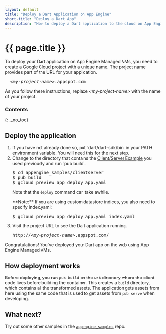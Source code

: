 ```yaml
---
layout: default
title: "Deploy a Dart Application on App Engine"
short-title: "Deploy a Dart App"
description: "How to deploy a Dart application to the cloud on App Engine Managed VMs"
---
```


# {{ page.title }}

To deploy your Dart application on App Engine Managed VMs,
you need to create a Google Cloud project with a unique name.
The project name provides part of the URL for your application.

<pre>
  <i>&lt;my-project-name&gt;</i>.appspot.com
</pre>

As you follow these instructions,
replace <i>&lt;my-project-name&gt;</i> with the name of your project.

### Contents
{: ._no_toc}

<!--
{% include default_toc.html %}
-->

## Deploy the application

<ol markdown="1">
  <li markdown="1">
  If you have not already done so,
  put `dart/dart-sdk/bin` in your PATH environment variable.
  You will need this for the next step.
  </li>

  <li markdown="1">
  Change to the directory that contains the
  <a href="client-server/">Client/Server Example</a>
  you used previously and run `pub build`.

<pre>
$ cd appengine_samples/clientserver
$ pub build
$ gcloud preview app deploy app.yaml
</pre>

Note that the `deploy` command can take awhile.

<aside class="alert alert-info" markdown="1">
**Note:**
If you are using custom datastore indices, you also need to specify index.yaml:
<pre>
$ gcloud preview app deploy app.yaml index.yaml
</pre>
</aside>

  </li>

  <li markdown="1">
  Visit the project URL to see the Dart application running.
  
<pre>
http://<i>&lt;my-project-name&gt;</i>.appspot.com/
</pre>
  </li>
</ol>

Congratulations! You've deployed your Dart app on the web using
App Engine Managed VMs.

## How deployment works

Before deploying, you run `pub build` on the `web` directory
where the client code lives before building the container.
This creates a `build` directory, which contains all the transformed assets.
The application gets assets from here using the same code that is used
to get assets from `pub serve` when developing.

## What next?

Try out some other samples in the
[`appengine_samples`](https://github.com/dart-lang/appengine_samples) repo.
